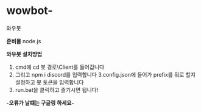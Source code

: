 # wowbot-
와우봇

**준비물**
node.js

**와우봇 설치방법**
1. cmd에 cd 봇 경로\Client를 들어갑니다
2. 그리고 npm i discord를 입력합니다
3.config.json에 들어가 prefix를 뭐로 할지 설정하고 봇 토큰을 입력합니다
4. run.bat을 클릭하고 즐기시면 됩니다!


**-오류가 날떄는 구글링 하세요-**
